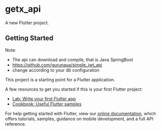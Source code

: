 # getx_api

A new Flutter project.

## Getting Started

Note:
* The api can download and compile, that is Java SpringBoot
* https://github.com/gurunaua/simple_jwt_api
* change according to your db configuration

This project is a starting point for a Flutter application.

A few resources to get you started if this is your first Flutter project:

- [Lab: Write your first Flutter app](https://flutter.dev/docs/get-started/codelab)
- [Cookbook: Useful Flutter samples](https://flutter.dev/docs/cookbook)

For help getting started with Flutter, view our
[online documentation](https://flutter.dev/docs), which offers tutorials,
samples, guidance on mobile development, and a full API reference.
